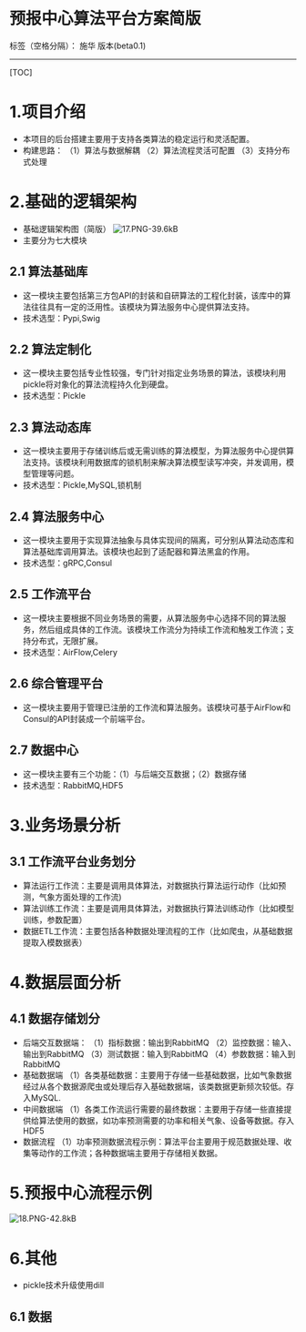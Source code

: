 # 预报中心算法平台方案简版

标签（空格分隔）： 施华 版本(beta0.1)

---

[TOC]
# **1.项目介绍**
+ 本项目的后台搭建主要用于支持各类算法的稳定运行和灵活配置。
+ 构建思路：
（1）算法与数据解耦
（2）算法流程灵活可配置
（3）支持分布式处理

# **2.基础的逻辑架构**
+ 基础逻辑架构图（简版）
![17.PNG-39.6kB][1]
+ 主要分为七大模块

## **2.1 算法基础库**
+ 这一模块主要包括第三方包API的封装和自研算法的工程化封装，该库中的算法往往具有一定的泛用性。该模块为算法服务中心提供算法支持。
+ 技术选型：Pypi,Swig

## **2.2 算法定制化**
+ 这一模块主要包括专业性较强，专门针对指定业务场景的算法，该模块利用pickle将对象化的算法流程持久化到硬盘。
+ 技术选型：Pickle

## **2.3 算法动态库**
+ 这一模块主要用于存储训练后或无需训练的算法模型，为算法服务中心提供算法支持。该模块利用数据库的锁机制来解决算法模型读写冲突，并发调用，模型管理等问题。
+ 技术选型：Pickle,MySQL,锁机制

## **2.4 算法服务中心**
+ 这一模块主要用于实现算法抽象与具体实现间的隔离，可分别从算法动态库和算法基础库调用算法。该模块也起到了适配器和算法黑盒的作用。
+ 技术选型：gRPC,Consul

## **2.5 工作流平台**
+ 这一模块主要根据不同业务场景的需要，从算法服务中心选择不同的算法服务，然后组成具体的工作流。该模块工作流分为持续工作流和触发工作流；支持分布式，无限扩展。
+ 技术选型：AirFlow,Celery

## **2.6 综合管理平台**
+ 这一模块主要用于管理已注册的工作流和算法服务。该模块可基于AirFlow和Consul的API封装成一个前端平台。

## **2.7 数据中心**
+ 这一模块主要有三个功能：（1）与后端交互数据；（2）数据存储
+ 技术选型：RabbitMQ,HDF5

# **3.业务场景分析**
## **3.1 工作流平台业务划分**
+ 算法运行工作流：主要是调用具体算法，对数据执行算法运行动作（比如预测，气象方面处理的工作流)
+ 算法训练工作流：主要是调用具体算法，对数据执行算法训练动作（比如模型训练，参数配置）
+ 数据ETL工作流：主要包括各种数据处理流程的工作（比如爬虫，从基础数据提取入模数据表）

# **4.数据层面分析**
## **4.1 数据存储划分**
+ 后端交互数据端：
（1）指标数据：输出到RabbitMQ
（2）监控数据：输入、输出到RabbitMQ
（3）测试数据：输入到RabbitMQ
（4）参数数据：输入到RabbitMQ
+ 基础数据端
（1）各类基础数据：主要用于存储一些基础数据，比如气象数据经过从各个数据源爬虫或处理后存入基础数据端，该类数据更新频次较低。存入MySQL.
+ 中间数据端
（1）各类工作流运行需要的最终数据：主要用于存储一些直接提供给算法使用的数据，如功率预测需要的功率和相关气象、设备等数据。存入HDF5
+ 数据流程
（1）功率预测数据流程示例：算法平台主要用于规范数据处理、收集等动作的工作流；各种数据端主要用于存储相关数据。
# **5.预报中心流程示例**
![18.PNG-42.8kB][2]

# **6.其他**
+ pickle技术升级使用dill
## **6.1 数据**

  [1]: http://static.zybuluo.com/tulip0216/b0rrwbi1y8joe52gcuwtwhfp/17.PNG
  [2]: http://static.zybuluo.com/tulip0216/e2cwi9zz3jq9ptwugtpszc6r/18.PNG